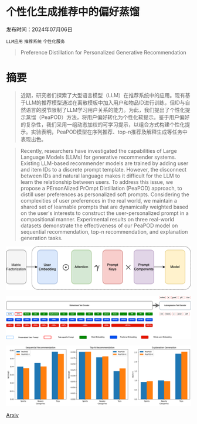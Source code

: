 # 个性化生成推荐中的偏好蒸馏

发布时间：2024年07月06日

`LLM应用` `推荐系统` `个性化服务`

> Preference Distillation for Personalized Generative Recommendation

# 摘要

> 近期，研究者们探索了大型语言模型（LLM）在推荐系统中的应用。现有基于LLM的推荐模型通过在离散模板中加入用户和物品ID进行训练，但ID与自然语言的脱节限制了LLM学习用户关系的能力。为此，我们提出了个性化提示蒸馏（PeaPOD）方法，将用户偏好转化为个性化软提示。鉴于用户偏好的复杂性，我们采用一组动态加权的可学习提示，以组合方式构建个性化提示。实验表明，PeaPOD模型在序列推荐、top-n推荐及解释生成等任务中表现出色。

> Recently, researchers have investigated the capabilities of Large Language Models (LLMs) for generative recommender systems. Existing LLM-based recommender models are trained by adding user and item IDs to a discrete prompt template. However, the disconnect between IDs and natural language makes it difficult for the LLM to learn the relationship between users. To address this issue, we propose a PErsonAlized PrOmpt Distillation (PeaPOD) approach, to distill user preferences as personalized soft prompts. Considering the complexities of user preferences in the real world, we maintain a shared set of learnable prompts that are dynamically weighted based on the user's interests to construct the user-personalized prompt in a compositional manner. Experimental results on three real-world datasets demonstrate the effectiveness of our PeaPOD model on sequential recommendation, top-n recommendation, and explanation generation tasks.

![个性化生成推荐中的偏好蒸馏](../../../paper_images/2407.05033/CODA.png)

![个性化生成推荐中的偏好蒸馏](../../../paper_images/2407.05033/architecture.png)

![个性化生成推荐中的偏好蒸馏](../../../paper_images/2407.05033/plot.png)

[Arxiv](https://arxiv.org/abs/2407.05033)